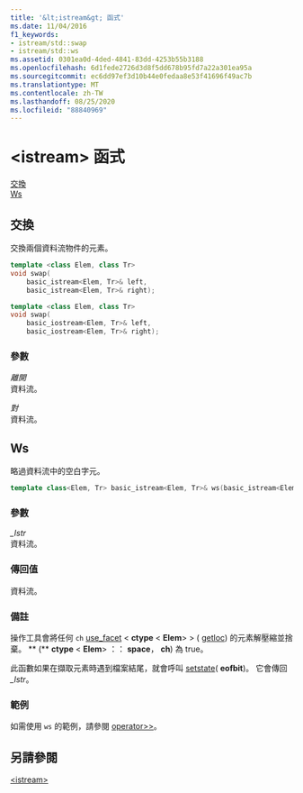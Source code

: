 ```yaml
---
title: '&lt;istream&gt; 函式'
ms.date: 11/04/2016
f1_keywords:
- istream/std::swap
- istream/std::ws
ms.assetid: 0301ea0d-4ded-4841-83dd-4253b55b3188
ms.openlocfilehash: 6d1fede2726d3d8f5dd678b95fd7a22a301ea95a
ms.sourcegitcommit: ec6dd97ef3d10b44e0fedaa8e53f41696f49ac7b
ms.translationtype: MT
ms.contentlocale: zh-TW
ms.lasthandoff: 08/25/2020
ms.locfileid: "88840969"
---
```

# <a name="ltistreamgt-functions"></a>&lt;istream&gt; 函式

[交換](#istream_swap)\
[Ws](#ws)

## <a name="swap"></a><a name="istream_swap"></a> 交換

交換兩個資料流物件的元素。

```cpp
template <class Elem, class Tr>
void swap(
    basic_istream<Elem, Tr>& left,
    basic_istream<Elem, Tr>& right);

template <class Elem, class Tr>
void swap(
    basic_iostream<Elem, Tr>& left,
    basic_iostream<Elem, Tr>& right);
```

### <a name="parameters"></a>參數

*離開*\
資料流。

*對*\
資料流。

## <a name="ws"></a><a name="ws"></a> Ws

略過資料流中的空白字元。

```cpp
template class<Elem, Tr> basic_istream<Elem, Tr>& ws(basic_istream<Elem, Tr>& _Istr);
```

### <a name="parameters"></a>參數

*_Istr*\
資料流。

### <a name="return-value"></a>傳回值

資料流。

### <a name="remarks"></a>備註

操作工具會將任何 `ch` [use_facet](../standard-library/basic-filebuf-class.md#open) <  **ctype** \< **Elem**> > ( [getloc](../standard-library/ios-base-class.md#getloc)) 的元素解壓縮並捨棄。 ** (** **ctype** \< **Elem**> ：： **space**， **ch**) 為 true。

此函數如果在擷取元素時遇到檔案結尾，就會呼叫 [setstate](../standard-library/basic-ios-class.md#setstate)( **eofbit**)。 它會傳回 *_Istr*。

### <a name="example"></a>範例

如需使用 `ws` 的範例，請參閱 [operator>>](../standard-library/istream-operators.md#op_gt_gt)。

## <a name="see-also"></a>另請參閱

[\<istream>](../standard-library/istream.md)
